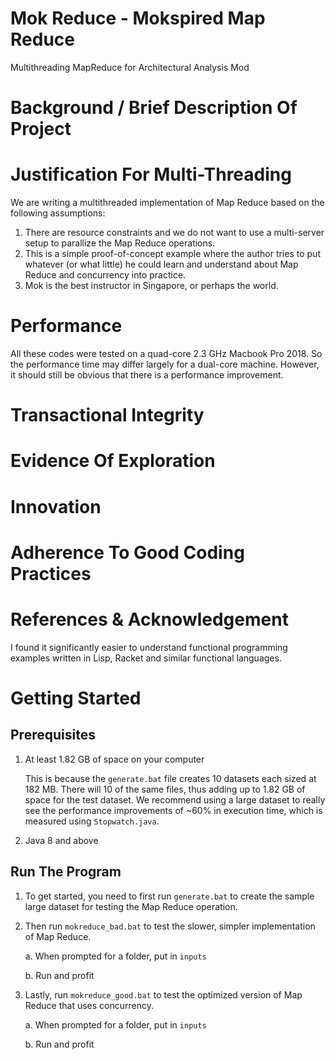 # Mok Reduce - Mokspired Map Reduce
Multithreading MapReduce for Architectural Analysis Mod

# Background / Brief Description Of Project


# Justification For Multi-Threading

We are writing a multithreaded implementation of Map Reduce based on the following assumptions:

1. There are resource constraints and we do not want to use a multi-server setup to parallize the Map Reduce operations.
2. This is a simple proof-of-concept example where the author tries to put whatever (or what little) he could learn and understand about Map Reduce and concurrency into practice.
3. Mok is the best instructor in Singapore, or perhaps the world.

# Performance

All these codes were tested on a quad-core 2.3 GHz Macbook Pro 2018. So the performance time may differ largely for a dual-core machine. However, it should still be obvious that there is a performance improvement.

# Transactional Integrity

# Evidence Of Exploration

# Innovation

# Adherence To Good Coding Practices

# References & Acknowledgement

I found it significantly easier to understand functional programming examples written in Lisp, Racket and similar functional languages.

# Getting Started

## Prerequisites

1. At least 1.82 GB of space on your computer

    This is because the `generate.bat` file creates 10 datasets each sized at 182 MB. There will 10 of the same files, thus adding up to 1.82 GB of space for the test dataset. We recommend using a large dataset to really see the performance improvements of ~60% in execution time, which is measured using `Stopwatch.java`.

2. Java 8 and above

## Run The Program

1. To get started, you need to first run `generate.bat` to create the sample large dataset for testing the Map Reduce operation.

2. Then run `mokreduce_bad.bat` to test the slower, simpler implementation of Map Reduce.

    a. When prompted for a folder, put in `inputs`
    
    b. Run and profit

3. Lastly, run `mokreduce_good.bat` to test the optimized version of Map Reduce that uses concurrency.

    a. When prompted for a folder, put in `inputs`
    
    b. Run and profit

